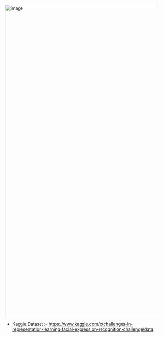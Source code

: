 <img width="1536" height="1024" alt="image" src="https://github.com/user-attachments/assets/44f32249-b432-4f55-8995-bd22f64c9a56" />



- Kaggle Dataset :- https://www.kaggle.com/c/challenges-in-representation-learning-facial-expression-recognition-challenge/data.
